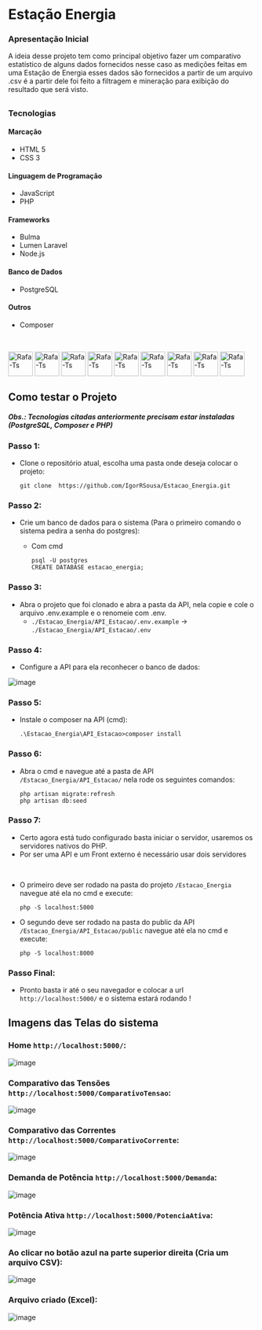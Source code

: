# Estação Energia

### Apresentação Inicial

A ideia desse projeto tem como principal objetivo fazer um comparativo estatístico de alguns dados fornecidos nesse caso as medições feitas
em uma Estação de Energia esses dados são fornecidos a partir de um arquivo .csv é a partir dele foi feito a filtragem e mineração para 
exibição do resultado que será visto.

##

### Tecnologias

#### Marcação
- HTML 5 
- CSS 3 

#### Linguagem de Programação
- JavaScript
- PHP

#### Frameworks
- Bulma
- Lumen Laravel
- Node.js

#### Banco de Dados
- PostgreSQL

#### Outros
- Composer

##

<div style="display: inline_block"><br>
  <img align="center" alt="Rafa-Ts" height="50" width="50" src="https://cdn.jsdelivr.net/gh/devicons/devicon/icons/html5/html5-original.svg" />
  <img align="center" alt="Rafa-Ts" height="50" width="50" src="https://cdn.jsdelivr.net/gh/devicons/devicon/icons/css3/css3-original.svg" />
  <img align="center" alt="Rafa-Ts" height="50" width="50" src="https://cdn.jsdelivr.net/gh/devicons/devicon/icons/javascript/javascript-original.svg" />
  <img align="center" alt="Rafa-Ts" height="50" width="50" src="https://cdn.jsdelivr.net/gh/devicons/devicon/icons/php/php-original.svg" />
  <img align="center" alt="Rafa-Ts" height="50" width="50" src="https://cdn.jsdelivr.net/gh/devicons/devicon/icons/bulma/bulma-plain.svg"/>
  <img align="center" alt="Rafa-Ts" height="50" width="50" src="https://cdn.jsdelivr.net/gh/devicons/devicon/icons/laravel/laravel-plain.svg" />
  <img align="center" alt="Rafa-Ts" height="50" width="50" src="https://cdn.jsdelivr.net/gh/devicons/devicon/icons/nodejs/nodejs-original.svg" />
  <img align="center" alt="Rafa-Ts" height="50" width="50" src="https://cdn.jsdelivr.net/gh/devicons/devicon/icons/postgresql/postgresql-original.svg" />
  <img align="center" alt="Rafa-Ts" height="50" width="50" src="https://cdn.jsdelivr.net/gh/devicons/devicon/icons/composer/composer-original.svg" />
</div>

##

## Como testar o Projeto

##### Obs.: Tecnologias citadas anteriormente precisam estar instaladas (PostgreSQL, Composer e PHP)

### Passo 1:

- Clone o repositório atual, escolha uma pasta onde deseja colocar o projeto: 

      git clone  https://github.com/IgorRSousa/Estacao_Energia.git

### Passo 2:

- Crie um banco de dados para o sistema (Para o primeiro comando o sistema pedira a senha do postgres):
  - Com cmd

        psql -U postgres
        CREATE DATABASE estacao_energia;

### Passo 3:

- Abra o projeto que foi clonado e abra a pasta da API, nela copie e cole o arquivo .env.example e o renomeie com .env.
  -  `./Estacao_Energia/API_Estacao/.env.example` -> `./Estacao_Energia/API_Estacao/.env`

### Passo 4: 

- Configure a API para ela reconhecer o banco de dados:  

![image](https://github.com/IgorRSousa/Estacao_Energia/assets/106490786/525de7d2-185f-485c-bb97-d48bc6779ad5)

### Passo 5: 

- Instale o composer na API (cmd):

      .\Estacao_Energia\API_Estacao>composer install
      
### Passo 6:

- Abra o cmd e navegue até a pasta de API `/Estacao_Energia/API_Estacao/` nela rode os seguintes comandos: 

      php artisan migrate:refresh
      php artisan db:seed
 
### Passo 7: 

- Certo agora está tudo configurado basta iniciar o servidor, usaremos os servidores nativos do PHP.
- Por ser uma API e um Front externo é necessário usar dois servidores
<br>

- O primeiro deve ser rodado na pasta do projeto `/Estacao_Energia` navegue até ela no cmd e execute:

      php -S localhost:5000

- O segundo deve ser rodado na pasta do public da API `/Estacao_Energia/API_Estacao/public` navegue até ela no cmd e execute:

      php -S localhost:8000
### Passo Final: 

- Pronto basta ir até o seu navegador e colocar a url `http://localhost:5000/` e o sistema estará rodando !

## Imagens das Telas do sistema

### Home `http://localhost:5000/`:
![image](https://github.com/IgorRSousa/Estacao_Energia/assets/106490786/c1ba8803-df28-4778-8dd1-d1476904210f)

### Comparativo das Tensões `http://localhost:5000/ComparativoTensao`:
![image](https://github.com/IgorRSousa/Estacao_Energia/assets/106490786/1b059476-c013-4f73-90a6-c6b979aa4ca8)

### Comparativo das Correntes `http://localhost:5000/ComparativoCorrente`:
![image](https://github.com/IgorRSousa/Estacao_Energia/assets/106490786/9b021b2d-5b3d-4ee0-ac94-db1faab4b4b5)

### Demanda de Potência `http://localhost:5000/Demanda`: 
![image](https://github.com/IgorRSousa/Estacao_Energia/assets/106490786/13e60731-7496-4444-afc1-297a5aa91259)

### Potência Ativa `http://localhost:5000/PotenciaAtiva`:
![image](https://github.com/IgorRSousa/Estacao_Energia/assets/106490786/ee5730d5-7568-4e25-8432-2f9f51dbcf3e)

### Ao clicar no botão azul na parte superior direita (Cria um arquivo CSV):
![image](https://github.com/IgorRSousa/Estacao_Energia/assets/106490786/742b15d4-b43b-4ad7-a65f-c09cbf57b55c)

### Arquivo criado (Excel):
![image](https://github.com/IgorRSousa/Estacao_Energia/assets/106490786/c8bda1df-103c-4fad-b03d-a1e29b1162ea)







